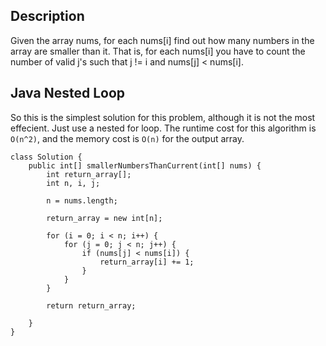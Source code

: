 ## Description

Given the array nums, for each nums[i] find out how many numbers in the array are smaller than it. That is, for each nums[i] you have to count the number of valid j's such that j != i and nums[j] < nums[i].

## Java Nested Loop

So this is the simplest solution for this problem, although it is not the most effecient. Just use a nested for loop. The runtime cost for this algorithm is `O(n^2)`, and the memory cost is `O(n)` for the output array.

```
class Solution {
    public int[] smallerNumbersThanCurrent(int[] nums) {
        int return_array[];
        int n, i, j;
        
        n = nums.length;
        
        return_array = new int[n];
        
        for (i = 0; i < n; i++) {
            for (j = 0; j < n; j++) {
                if (nums[j] < nums[i]) {
                    return_array[i] += 1;            
                }
            }
        }
        
        return return_array;
        
    }
}
```
